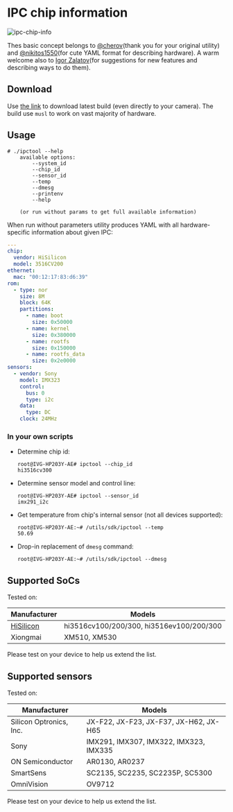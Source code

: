# IPC chip information

![ipc-chip-info](https://github.com/OpenIPC/ipctool/workflows/ipc-chip-info/badge.svg)

Thes basic concept belongs to [@cherov](http://github.com/chertov)(thank you for
your original utility) and [@nikitos1550](https://github.com/nikitos1550/)(for
cute YAML format for describing hardware). A warm welcome also to [Igor
Zalatov](https://github.com/ZigFisher)(for suggestions for new features and
describing ways to do them).

## Download

Use [the
link](https://github.com/OpenIPC/ipctool/releases/download/latest/ipctool)
to download latest build (even directly to your camera). The build use `musl` to
work on vast majority of hardware.

## Usage

```
# ./ipctool --help
    available options:
        --system_id
        --chip_id
        --sensor_id
        --temp
        --dmesg
        --printenv
        --help

    (or run without params to get full available information)
```

When run without parameters utility produces YAML with all hardware-specific
information about given IPC:

```yaml
---
chip:
  vendor: HiSilicon
  model: 3516CV200
ethernet:
  mac: "00:12:17:83:d6:39"
rom:
  - type: nor
    size: 8M
    block: 64K
    partitions:
      - name: boot
        size: 0x50000
      - name: kernel
        size: 0x380000
      - name: rootfs
        size: 0x150000
      - name: rootfs_data
        size: 0x2e0000
sensors:
  - vendor: Sony
    model: IMX323
    control:
      bus: 0
      type: i2c
    data:
      type: DC
    clock: 24MHz
```

### In your own scripts

* Determine chip id:

    ```
    root@IVG-HP203Y-AE# ipctool --chip_id
    hi3516cv300
    ```

* Determine sensor model and control line:

    ```
    root@IVG-HP203Y-AE# ipctool --sensor_id
    imx291_i2c
    ```

* Get temperature from chip's internal sensor (not all devices supported):

    ```
    root@IVG-HP203Y-AE:~# /utils/sdk/ipctool --temp
    50.69
    ```

* Drop-in replacement of `dmesg` command:

    ```
    root@IVG-HP203Y-AE:~# /utils/sdk/ipctool --dmesg
    ```

## Supported SoCs

Tested on:

|Manufacturer|Models|
|---|---|
|[HiSilicon](https://github.com/openIPC/camerasrnd/#chip-families-information)|hi3516cv100/200/300, hi3516ev100/200/300|
|Xiongmai|XM510, XM530|

Please test on your device to help us extend the list.

## Supported sensors

Tested on:

|Manufacturer           |Models                                 |
|-----------------------|---------------------------------------|
|Silicon Optronics, Inc.|JX-F22, JX-F23, JX-F37, JX-H62, JX-H65 |
|Sony                   |IMX291, IMX307, IMX322, IMX323, IMX335 |
|ON Semiconductor       |AR0130, AR0237                         |
|SmartSens              |SC2135, SC2235, SC2235P, SC5300        |
|OmniVision             |OV9712                                 |

Please test on your device to help us extend the list.
